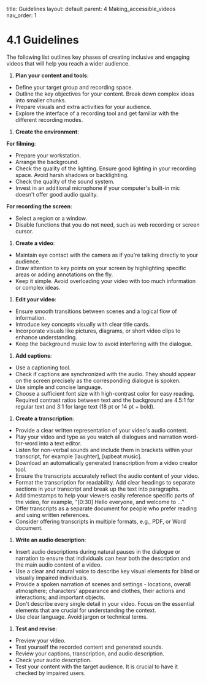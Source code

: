 title: Guidelines 
layout: default 
parent: 4 Making_accessible_videos 
nav_order: 1

# 4.1 Guidelines

The following list outlines key phases of creating inclusive and engaging videos that will help you reach a wider audience.

1. **Plan your content and tools**:
- Define your target group and recording space.
- Outline the key objectives for your content. Break down complex ideas into smaller chunks.
- Prepare visuals and extra activities for your audience.
- Explore the interface of a recording tool and get familiar with the different recording modes.

1. **Create the environment**:

**For filming**:

- Prepare your workstation.
- Arrange the background.
- Check the quality of the lighting. Ensure good lighting in your recording space. Avoid harsh shadows or backlighting.
- Check the quality of the sound system.
- Invest in an additional microphone if your computer's built-in mic doesn't offer good audio quality.

**For recording the screen**:

- Select a region or a window.
- Disable functions that you do not need, such as web recording or screen cursor.

1. **Create a video**:
- Maintain eye contact with the camera as if you're talking directly to your audience.
- Draw attention to key points on your screen by highlighting specific areas or adding annotations on the fly.
- Keep it simple. Avoid overloading your video with too much information or complex ideas.

1. **Edit your video**:
- Ensure smooth transitions between scenes and a logical flow of information.
- Introduce key concepts visually with clear title cards.
- Incorporate visuals like pictures, diagrams, or short video clips to enhance understanding.
- Keep the background music low to avoid interfering with the dialogue.

1. **Add captions**:
- Use a captioning tool.
- Check if captions are synchronized with the audio. They should appear on the screen precisely as the corresponding dialogue is spoken.
- Use simple and concise language.
- Choose a sufficient font size with high-contrast color for easy reading. Required contrast ratios between text and the background are 4.5:1 for regular text and 3:1 for large text (18 pt or 14 pt + bold).

1. **Create a transcription**:
- Provide a clear written representation of your video's audio content.
- Play your video and type as you watch all dialogues and narration word-for-word into a text editor.
- Listen for non-verbal sounds and include them in brackets within your transcript, for example [laughter], [upbeat music].
- Download an automatically generated transcription from a video creator tool.
- Ensure the transcripts accurately reflect the audio content of your video.
- Format the transcription for readability. Add clear headings to separate sections in your transcript and break up the text into paragraphs.
- Add timestamps to help your viewers easily reference specific parts of the video, for example, "[0:30] Hello everyone, and welcome to ..."
- Offer transcripts as a separate document for people who prefer reading and using written references.
- Consider offering transcripts in multiple formats, e.g., PDF, or Word document.

1. **Write an audio description**:
- Insert audio descriptions during natural pauses in the dialogue or narration to ensure that individuals can hear both the description and the main audio content of a video.
- Use a clear and natural voice to describe key visual elements for blind or visually impaired individuals.
- Provide a spoken narration of scenes and settings - locations, overall atmosphere; characters’ appearance and clothes, their actions and interactions; and important objects.
- Don't describe every single detail in your video. Focus on the essential elements that are crucial for understanding the context.
- Use clear language. Avoid jargon or technical terms.

1. **Test and revise**:
- Preview your video.
- Test yourself the recorded content and generated sounds.
- Review your captions, transcription, and audio description.
- Check your audio description.
- Test your content with the target audience. It is crucial to have it checked by impaired users.
